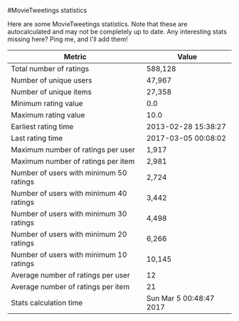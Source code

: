 #MovieTweetings statistics

Here are some MovieTweetings statistics. Note that these are autocalculated and may not be completely up to date. Any interesting stats missing here? Ping me, and I'll add them!

Metric | Value
--- | ---
Total number of ratings                 | 588,128
Number of unique users                  | 47,967
Number of unique items                  | 27,358
Minimum rating value                    | 0.0
Maximum rating value                    | 10.0
Earliest rating time                    | 2013-02-28 15:38:27
Last rating time                        | 2017-03-05 00:08:02
Maximum number of ratings per user      | 1,917
Maximum number of ratings per item      | 2,981
Number of users with minimum 50 ratings | 2,724
Number of users with minimum 40 ratings | 3,442
Number of users with minimum 30 ratings | 4,498
Number of users with minimum 20 ratings | 6,266
Number of users with minimum 10 ratings | 10,145
Average number of ratings per user      | 12
Average number of ratings per item      | 21
Stats calculation time                  | Sun Mar  5 00:48:47 2017

